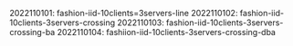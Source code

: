 2022110101: fashion-iid-10clients=3servers-line
2022110102: fashion-iid-10clients-3servers-crossing
2022110103: fashion-iid-10clients-3servers-crossing-ba
2022110104: fashiion-iid-10clients-3servers-crossing-dba